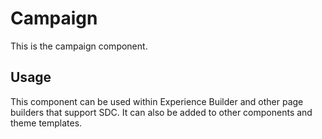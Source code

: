 
# Campaign

This is the campaign component.

## Usage

This component can be used within Experience Builder and other page builders
that support SDC. It can also be added to other components and theme templates.
